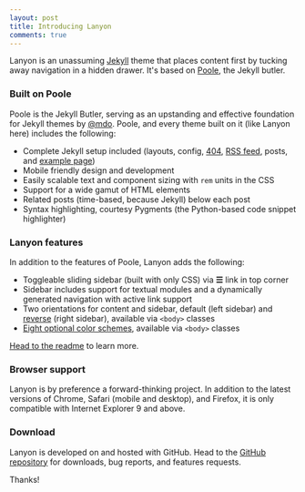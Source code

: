 ```yaml
---
layout: post
title: Introducing Lanyon
comments: true
---
```



Lanyon is an unassuming [Jekyll](http://jekyllrb.com) theme that places content first by tucking away navigation in a hidden drawer. It's based on [Poole](http://getpoole.com), the Jekyll butler.

### Built on Poole

Poole is the Jekyll Butler, serving as an upstanding and effective foundation for Jekyll themes by [@mdo](https://twitter.com/mdo). Poole, and every theme built on it (like Lanyon here) includes the following:

* Complete Jekyll setup included (layouts, config, [404](/404), [RSS feed](/atom.xml), posts, and [example page](/about))
* Mobile friendly design and development
* Easily scalable text and component sizing with `rem` units in the CSS
* Support for a wide gamut of HTML elements
* Related posts (time-based, because Jekyll) below each post
* Syntax highlighting, courtesy Pygments (the Python-based code snippet highlighter)

### Lanyon features

In addition to the features of Poole, Lanyon adds the following:

* Toggleable sliding sidebar (built with only CSS) via **☰** link in top corner
* Sidebar includes support for textual modules and a dynamically generated navigation with active link support
* Two orientations for content and sidebar, default (left sidebar) and [reverse](https://github.com/poole/lanyon#reverse-layout) (right sidebar), available via `<body>` classes
* [Eight optional color schemes](https://github.com/poole/lanyon#themes), available via `<body>` classes

[Head to the readme](https://github.com/poole/lanyon#readme) to learn more.

### Browser support

Lanyon is by preference a forward-thinking project. In addition to the latest versions of Chrome, Safari (mobile and desktop), and Firefox, it is only compatible with Internet Explorer 9 and above.

### Download

Lanyon is developed on and hosted with GitHub. Head to the <a href="https://github.com/poole/lanyon">GitHub repository</a> for downloads, bug reports, and features requests.

Thanks!
